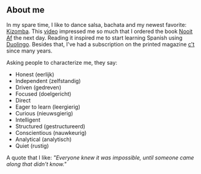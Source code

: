 ## About me

In my spare time, I like to dance salsa, bachata and my newest favorite: [Kizomba](https://www.youtube.com/watch?v=LZALjhhZEYs). This [video](https://www.youtube.com/watch?v=N0fWu07eLLs) impressed me so much that I ordered the book [Nooit Af](https://www.managementboek.nl/boek/9789023251163/nooit-af-martijn-aslander) the next day. Reading it inspired me to start learning Spanish using [Duolingo](https://nl.wikipedia.org/wiki/Duolingo). Besides that, I've had a subscription on the printed magazine [c't](http://www.ct.nl/) since many years.

Asking people to characterize me, they say:
* Honest (eerlijk)
* Independent (zelfstandig)
* Driven (gedreven)
* Focused (doelgericht)
* Direct
* Eager to learn (leergierig)
* Curious (nieuwsgierig)
* Intelligent
* Structured (gestructureerd)
* Conscientious (nauwkeurig)
* Analytical (analytisch)
* Quiet (rustig)

A quote that I like:
*"Everyone knew it was impossible, until someone came along that didn't know."*
